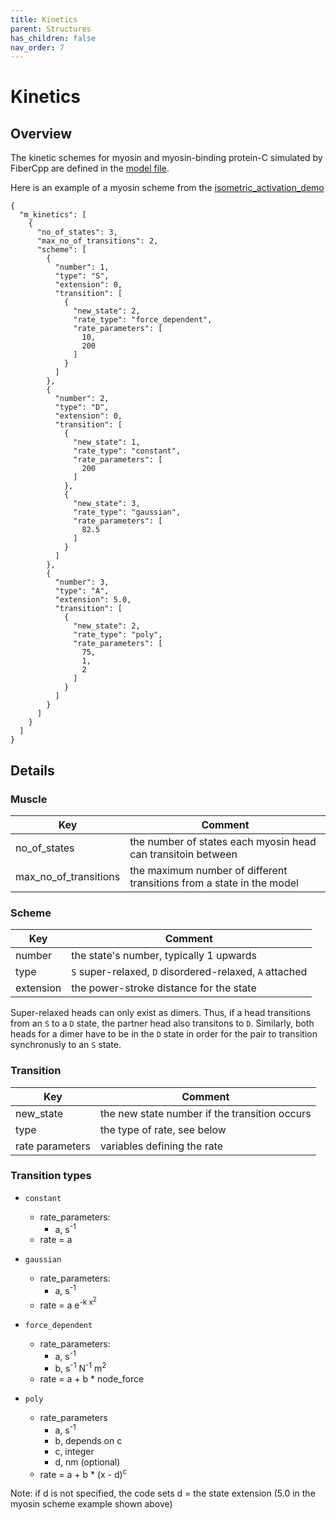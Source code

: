 ```yaml
---
title: Kinetics
parent: Structures
has_children: false
nav_order: 7
---
```


# Kinetics

## Overview

The kinetic schemes for myosin and myosin-binding protein-C simulated by FiberCpp are defined in the [model file](../model/model.html).

Here is an example of a myosin scheme from the [isometric_activation_demo](../../demos/getting_started/isometric_activation/isometric_activation.html)

````
{
  "m_kinetics": [
    {
      "no_of_states": 3,
      "max_no_of_transitions": 2,
      "scheme": [
        {
          "number": 1,
          "type": "S",
          "extension": 0,
          "transition": [
            {
              "new_state": 2,
              "rate_type": "force_dependent",
              "rate_parameters": [
                10,
                200
              ]
            }
          ]
        },
        {
          "number": 2,
          "type": "D",
          "extension": 0,
          "transition": [
            {
              "new_state": 1,
              "rate_type": "constant",
              "rate_parameters": [
                200
              ]
            },
            {
              "new_state": 3,
              "rate_type": "gaussian",
              "rate_parameters": [
                82.5
              ]
            }
          ]
        },
        {
          "number": 3,
          "type": "A",
          "extension": 5.0,
          "transition": [
            {
              "new_state": 2,
              "rate_type": "poly",
              "rate_parameters": [
                75,
                1,
                2
              ]
            }
          ]
        }
      ]
    }
  ]
}
````

## Details

### Muscle

| Key | Comment |
| ---- | ---- |
| no_of_states | the number of states each myosin head can transitoin between |
| max_no_of_transitions | the maximum number of different transitions from a state in the model |

### Scheme

| Key | Comment |
| ---- | ---- |
| number | the state's number, typically 1 upwards |
| type | `S` super-relaxed, `D` disordered-relaxed, `A` attached |
| extension | the power-stroke distance for the state |

Super-relaxed heads can only exist as dimers. Thus, if a head transitions from an `S` to a `D` state, the partner head also transitons to `D`. Similarly, both heads for a dimer have to be in the `D` state in order for the pair to transition synchronusly to an `S` state.

### Transition

| Key | Comment |
| ---- | ---- |
| new_state | the new state number if the transition occurs |
| type | the type of rate, see below |
| rate parameters | variables defining the rate |

### Transition types

+ `constant`
  + rate_parameters:
    + a, s<sup>-1</sup> 
  + rate = a

+ `gaussian`
  + rate_parameters:
    + a, s<sup>-1</sup> 
  + rate = a e<sup>-k x<sup>2</sup></sup>

+ `force_dependent`
  + rate_parameters:
    + a, s<sup>-1</sup> 
    + b, s<sup>-1</sup> N<sup>-1</sup> m<sup>2</sup>
  + rate = a + b * node_force

+ `poly`
  + rate_parameters
    + a, s<sup>-1</sup> 
    + b, depends on c
    + c, integer
	+ d, nm (optional)
  + rate = a + b * (x - d)<sup>c
  
Note: if d is not specified, the code sets d = the state extension (5.0 in the myosin scheme example shown above)
  


